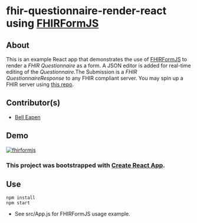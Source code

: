 # fhir-questionnaire-render-react  using [FHIRFormJS](https://github.com/dermatologist/fhirformjs)

## About
This is an example React app that demonstrates the use of [FHIRFormJS](https://github.com/dermatologist/fhirformjs) to render a *FHIR Questionnaire* as a form. A JSON editor is added for real-time editing of the *Questionnaire*.The Submission is a *FHIR QuestionnaireResponse* to any FHIR compliant server. You may spin up a FHIR server using [this repo](https://github.com/dermatologist/fhirql).

## Contributor(s)
* [Bell Eapen](https://nuchange.ca)

## Demo

[![fhirformjs](https://github.com/dermatologist/fhir-questionnaire-render-react/blob/develop/notes/fhirformjs-2.gif)](https://github.com/dermatologist/fhir-questionnaire-render-react/blob/develop/notes/fhirformjs-2.gif)

### This project was bootstrapped with [Create React App](https://github.com/facebook/create-react-app).

## Use

```
npm install
npm start
```
* See src/App.js for FHIRFormJS usage example.

